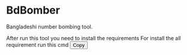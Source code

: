 # BdBomber
Bangladeshi number bombing tool.

After run this tool you need to install the requirements
For install the all requirement run this cmd
<button class="btn" data-clipboard-target="#code-snippet">
  Copy
</button>
